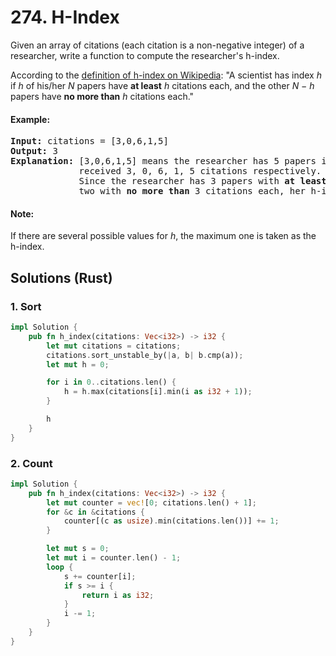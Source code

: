 # 274. H-Index
Given an array of citations (each citation is a non-negative integer) of a researcher, write a function to compute the researcher's h-index.

According to the [definition of h-index on Wikipedia](https://en.wikipedia.org/wiki/H-index): "A scientist has index *h* if *h* of his/her *N* papers have **at least** *h* citations each, and the other *N − h* papers have **no more than** *h* citations each."

#### Example:
<pre>
<strong>Input:</strong> citations = [3,0,6,1,5]
<strong>Output:</strong> 3
<strong>Explanation:</strong> [3,0,6,1,5] means the researcher has 5 papers in total and each of them had 
             received 3, 0, 6, 1, 5 citations respectively. 
             Since the researcher has 3 papers with <strong>at least</strong> 3 citations each and the remaining 
             two with <strong>no more than</strong> 3 citations each, her h-index is 3.
</pre>

#### Note:
If there are several possible values for *h*, the maximum one is taken as the h-index.

## Solutions (Rust)

### 1. Sort
```Rust
impl Solution {
    pub fn h_index(citations: Vec<i32>) -> i32 {
        let mut citations = citations;
        citations.sort_unstable_by(|a, b| b.cmp(a));
        let mut h = 0;

        for i in 0..citations.len() {
            h = h.max(citations[i].min(i as i32 + 1));
        }

        h
    }
}
```

### 2. Count
```Rust
impl Solution {
    pub fn h_index(citations: Vec<i32>) -> i32 {
        let mut counter = vec![0; citations.len() + 1];
        for &c in &citations {
            counter[(c as usize).min(citations.len())] += 1;
        }

        let mut s = 0;
        let mut i = counter.len() - 1;
        loop {
            s += counter[i];
            if s >= i {
                return i as i32;
            }
            i -= 1;
        }
    }
}
```
